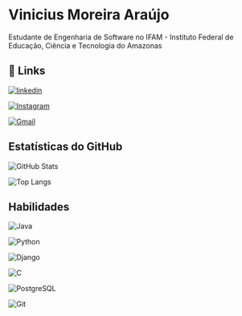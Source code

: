 
# Vinicius Moreira Araújo

Estudante de Engenharia de Software no IFAM - Instituto Federal de Educação, Ciência e Tecnologia do Amazonas


## 🔗 Links

[![linkedin](https://img.shields.io/badge/linkedin-0A66C2?style=for-the-badge&logo=linkedin&logoColor=white)](https://www.linkedin.com/in/viniciusmoreiraara/)

[![Instagram](https://img.shields.io/badge/-Instagram-%23E4405F?style=for-the-badge&logo=instagram&logoColor=white)](https://www.instagram.com/vinimoreiri/)

[![Gmail](https://img.shields.io/badge/Gmail-333333?style=for-the-badge&logo=gmail&logoColor=red)](mailto:vinicius.moreira.ara@gmail.com)


## Estatísticas do GitHub

![GitHub Stats](https://github-readme-stats.vercel.app/api?username=ViniMorei&theme=transparent&bg_color=000&border_color=30A3DC&show_icons=true&icon_color=30A3DC&title_color=E94D5F&text_color=FFF)

![Top Langs](https://github-readme-stats-git-masterrstaa-rickstaa.vercel.app/api/top-langs/?username=ViniMorei&layout=compact&bg_color=000&border_color=30A3DC&title_color=E94D5F&text_color=FFF)


## Habilidades
![Java](https://img.shields.io/badge/java-%23ED8B00.svg?style=for-the-badge&logo=openjdk&logoColor=white)

![Python](https://img.shields.io/badge/python-3670A0?style=for-the-badge&logo=python&logoColor=ffdd54)

![Django](https://img.shields.io/badge/django-%23092E20.svg?style=for-the-badge&logo=django&logoColor=white)

![C](https://img.shields.io/badge/C-00599C?style=for-the-badge&logo=c&logoColor=white)

![PostgreSQL](https://img.shields.io/badge/PostgreSQL-000?style=for-the-badge&logo=postgresql)

![Git](https://img.shields.io/badge/GIT-E44C30?style=for-the-badge&logo=git&logoColor=white)

